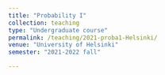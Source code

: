 ```yaml
---
title: "Probability I"
collection: teaching
type: "Undergraduate course"
permalink: /teaching/2021-proba1-Helsinki/
venue: "University of Helsinki"
semester: "2021-2022 fall"

---
```

